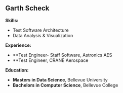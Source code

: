 ## Garth Scheck

**Skills:**
* Test Software Architecture
* Data Analysis & Visualization

**Experience:**
* **Test Engineer- Staff Software, Astronics AES
* **Test Engineer, CRANE Aerospace

**Education:**
* **Masters in Data Science**, Bellevue University
* **Bachelors in Computer Science**, Bellevue College
